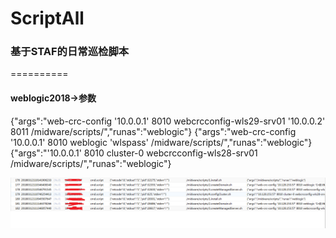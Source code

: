 # ScriptAll

### 基于STAF的日常巡检脚本 ###
==========

#### weblogic2018->参数
{"args":"web-crc-config '10.0.0.1' 8010 webcrcconfig-wls29-srv01 '10.0.0.2' 8011 /midware/scripts/","runas":"weblogic"}
{"args":"web-crc-config '10.0.0.1' 8010 weblogic 'wlspass' /midware/scripts/","runas":"weblogic"} 
{"args":"'10.0.0.1' 8010 cluster-0 webcrcconfig-wls28-srv01 /midware/scripts/","runas":"weblogic"}



![主页](https://github.com/yanjunjie/ImageCache/blob/master/微信图片_20180313204144.png)
